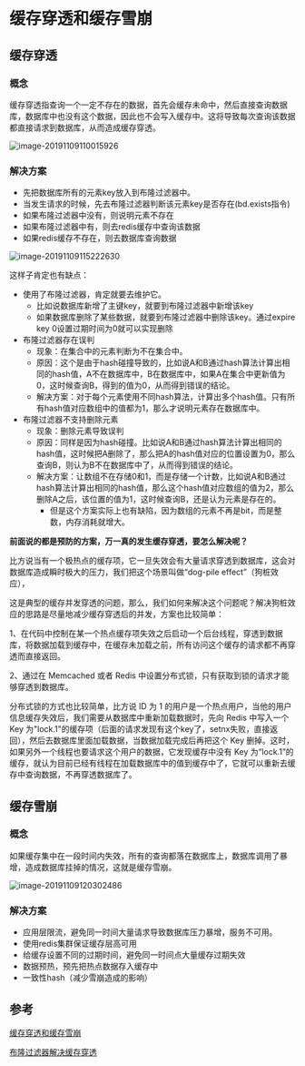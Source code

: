 # 缓存穿透和缓存雪崩



## 缓存穿透



### 概念

缓存穿透指查询一个一定不存在的数据，首先会缓存未命中，然后直接查询数据库，数据库中也没有这个数据，因此也不会写入缓存中。这将导致每次查询该数据都直接请求到数据库，从而造成缓存穿透。

![image-20191109110015926](https://tva1.sinaimg.cn/large/006y8mN6gy1g8rltbf2zkj30g00im0w3.jpg)



### 解决方案

- 先把数据库所有的元素key放入到布隆过滤器中。
- 当发生请求的时候，先去布隆过滤器判断该元素key是否存在(bd.exists指令)
- 如果布隆过滤器中没有，则说明元素不存在
- 如果布隆过滤器中有，则去redis缓存中查询该数据
- 如果redis缓存不存在，则去数据库查询数据

![image-20191109115222630](https://tva1.sinaimg.cn/large/006y8mN6gy1g8rnbj6pppj30k40majxa.jpg)



这样子肯定也有缺点：

- 使用了布隆过滤器，肯定就要去维护它。
  - 比如说数据库新增了主键key，就要到布隆过滤器中新增该key
  - 如果数据库删除了某些数据，就要到布隆过滤器中删除该key。通过expire key 0设置过期时间为0就可以实现删除
- 布隆过滤器存在误判
  - 现象：在集合中的元素判断为不在集合中。
  - 原因：这个是由于hash碰撞导致的，比如说A和B通过hash算法计算出相同的hash值，A不在数据库中，B在数据库中，如果A在集合中更新值为0，这时候查询B，得到的值为0，从而得到错误的结论。
  - 解决方案：对于每个元素使用不同hash算法，计算出多个hash值。只有所有hash值对应数组中的值都为1，那么才说明元素存在数据库中。
- 布隆过滤器不支持删除元素
  - 现象：删除元素导致误判
  - 原因：同样是因为hash碰撞。比如说A和B通过hash算法计算出相同的hash值，这时候把A删除了，那么把A的hash值对应的位置设置为0，那么查询B，则认为B不在数据库中了，从而得到错误的结论。
  - 解决方案：让数组不在存储0和1，而是存储一个计数，比如说A和B通过hash算法计算出相同的hash值，那么这个hash值对应数组的值为2，那么删除A之后，该位置的值为1，这时候查询B，还是认为元素是存在的。
    - 但是这个方案实际上也有缺陷，因为数组的元素不再是bit，而是整数，内存消耗就增大。





**前面说的都是预防的方案，万一真的发生缓存穿透，要怎么解决呢？**

比方说当有一个极热点的缓存项，它一旦失效会有大量请求穿透到数据库，这会对数据库造成瞬时极大的压力，我们把这个场景叫做“dog-pile effect”（狗桩效应），

这是典型的缓存并发穿透的问题，那么，我们如何来解决这个问题呢？解决狗桩效应的思路是尽量地减少缓存穿透后的并发，方案也比较简单：

1、在代码中控制在某一个热点缓存项失效之后启动一个后台线程，穿透到数据库，将数据加载到缓存中，在缓存未加载之前，所有访问这个缓存的请求都不再穿透而直接返回。

2、通过在 Memcached 或者 Redis 中设置分布式锁，只有获取到锁的请求才能够穿透到数据库。

分布式锁的方式也比较简单，比方说 ID 为 1 的用户是一个热点用户，当他的用户信息缓存失效后，我们需要从数据库中重新加载数据时，先向 Redis 中写入一个 Key 为"lock.1"的缓存项（后面的请求发现有这个key了，setnx失败，直接返回），然后去数据库里面加载数据，当数据加载完成后再把这个 Key 删掉。这时，如果另外一个线程也要请求这个用户的数据，它发现缓存中没有 Key 为“lock.1”的缓存，就认为目前已经有线程在加载数据库中的值到缓存中了，它就可以重新去缓存中查询数据，不再穿透数据库了。





## 缓存雪崩

### 概念

如果缓存集中在一段时间内失效，所有的查询都落在数据库上，数据库调用了暴增，造成数据库挂掉的情况，这就是缓存雪崩。

![image-20191109120302486](https://tva1.sinaimg.cn/large/006y8mN6gy1g8rnmml3eij310m0lcwnm.jpg)





### 解决方案

- 应用层限流，避免同一时间大量请求导致数据库压力暴增，服务不可用。
- 使用redis集群保证缓存层高可用
- 给缓存设置不同的过期时间，避免同一时间点大量缓存过期失效
- 数据预热，预先把热点数据存入缓存中
- 一致性hash（减少雪崩造成的影响）







## 参考

[缓存穿透和缓存雪崩](https://www.cnblogs.com/George1994/p/10668889.html)

[布隆过滤器解决缓存穿透](https://q.cnblogs.com/q/117521/)